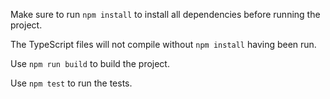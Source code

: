 Make sure to run `npm install` to install all dependencies before running the project.

The TypeScript files will not compile without `npm install` having been run.

Use `npm run build` to build the project.

Use `npm test` to run the tests.
